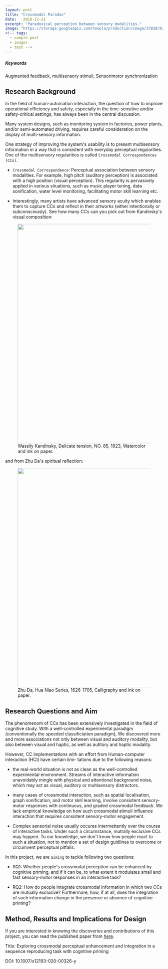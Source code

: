 ```yaml
---
layout: post
title: "Crossmodal Paradox"
date:   2018-12-21
excerpt: "Paradoxical perception between sensory modalities."
image: "https://storage.googleapis.com/hoopla/production/image/37828/Kandinsky_Comp_VIII.jpg"
<!-- tags: 
  - sample post
  - images
  - test -->
---
```


<h5>Keywords</h5>
Augmented feedback, multisensory stimuli, Sensorimotor synchronization

## Research Background

In the field of human-automation interaction, the question of how to improve operational efficiency and safety, especially in the time-sensitive and/or safety-critical settings, has always been in the central discussion.

Many system designs, such as monitoring system in factories, power plants, and/or semi-automated driving, requires careful consideration on the display of multi-sensory information. 

One strategy of improving the system's usability is to present multisensory information in a way that is consistent with everyday perceptual regularities. One of the multisensory regularities is called `Crossmodal Correspondences (CCs)`.

- `Crossmodal Correspondence`: Perceptual association between sensory modalities. For example, high pitch (auditory perception) is associated with a high position (visual perception). This regularity is pervasively applied in various situations, such as music player tuning, data sonification, water level monitoring, facilitating motor skill learning etc.

- Interestingly, many artists have advanced sensory acuity which enables them to capture CCs and reflect in their artworks (either intentionally or subconsciously). See how many CCs can you pick out from Kandinsky's visual composition:

<figure>
	<img src="{{site.baseurl}}/images/paradox/K_tension.jpg" width = "700"/>
	<figcaption>Wassily Kandinsky, Delicate tension, NO. 85, 1923, Watercolor and ink on paper.</figcaption>
</figure>

and from Zhu Da's spiritual reflection:

<figure>
	<img src="{{site.baseurl}}/images/paradox/bdsr.jpg" width = "700"/>
	<figcaption>Zhu Da, Hua Niao Series, 1626-1705, Calligraphy and ink on paper.</figcaption>
</figure>

## Research Questions and Aim

The phenomenom of CCs has been extensively investigated in the field of cognitive study. With a well-controlled experimental paradigm (conventionally the speeded classificiation paradigm), We discovered more and more associations not only between visual and auditory modality, but also between visual and haptic, as well as autitory and haptic modality. 

However, CC implementations with an effort from Human-computer interaction (HCI) have certain limi- tations due to the following reasons:

* the real-world situation is not as clean as the well-controlled experimental environment. Streams of interactive information unavoidably mingle with physical and attentional background noise, which may act as visual, auditory or multisensory distractors.

* many cases of crossmodal interaction, such as spatial localisation, graph sonification, and motor skill learning, involve consistent sensory-motor responses with continuous, and graded crossmodal feedback. We lack empirical knowledge on how such crossmodal stimuli influence interaction that requires consistent sensory-motor engagement.

* Complex sensorial noise usually occures intermettently over the course of interactive tasks. Under such a circumstance, mutrally exclusive CCs may happen. To our knowledge, we don't know how people react to such a situation, not to mention a set of design guidlines to overcome or circumvent perceptual pitfalls.

In this project, we are `aiming` to tackle following two questions:

* RQ1: Whether people's crossmodal perception can be enhanced by cognitive priming, and if it can be, to what extent it modulates small and fast sensory-motor responses in an interactive task?

* RQ2: How do people integrate crossmodal information in which two CCs are mutually exclusive? Furthermore, how, if at all,  does the integration of such information change in the presence or absence of cognitive priming? 

 
## Method, Results and Implications for Design

If you are interested in knowing the discoveries and contributions of this project, you can read the published paper from [here](https://scholar.google.co.uk/citations?user=IHMO_z0AAAAJ&hl=en&oi=ao). 

Title: Exploring crossmodal perceptual enhancement and integration in a sequence reproducing task with cognitive priming

DOI: 10.1007/s12193-020-00326-y


<!-- #### Three Up

And you'll get something that looks like this:

<figure class="third">
	<img src="http://placehold.it/600x300.jpg">
	<img src="http://placehold.it/600x300.jpg">
	<img src="http://placehold.it/600x300.jpg">
	<figcaption>Three images.</figcaption>
</figure> -->